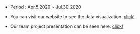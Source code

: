 - Period : Apr.5.2020 ~ Jul.30.2020

- You can visit our website to see the data visualization. [click!](https://rgbrand.net/)
- Our team project presentation can be seen here. [click!](https://www.youtube.com/watch?v=Z8H2PbSrVls)


